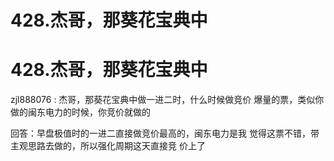 # 428.杰哥，那葵花宝典中

# 428.杰哥，那葵花宝典中

zjl888076 : 杰哥，那葵花宝典中做一进二时，什么时候做竞价 爆量的票，类似你做的闽东电力的时候，你竞价就做的

回答：早盘极值时的一进二直接做竞价最高的，闽东电力是我 觉得这票不错，带主观思路去做的，所以强化周期这天直接竞 价上了